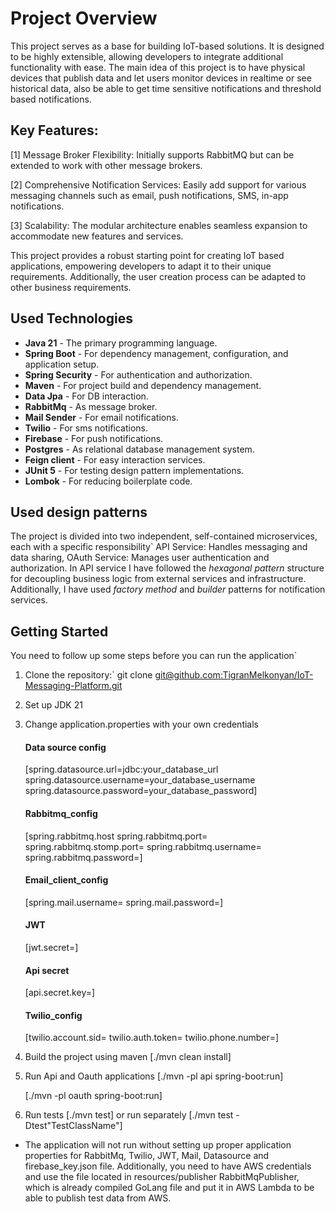 # Project Overview

This project serves as a base for building IoT-based solutions.
It is designed to be highly extensible, allowing developers to integrate additional
functionality with ease.
The main idea of this project is to have physical devices that publish data and
let users monitor devices in realtime or see historical data, also be able to get
time sensitive notifications and threshold based notifications.

## Key Features:

[1] Message Broker Flexibility:
Initially supports RabbitMQ but can be extended to work with other message brokers.

[2] Comprehensive Notification Services:
Easily add support for various messaging channels such as email, push notifications,
SMS, in-app notifications.

[3] Scalability:
The modular architecture enables seamless expansion to accommodate new features and services.

This project provides a robust starting point for creating IoT based applications, empowering
developers to adapt it to their unique requirements.
Additionally, the user creation process can be adapted to other business requirements.

## Used Technologies

- **Java 21** - The primary programming language.
- **Spring Boot** - For dependency management, configuration, and application setup.
- **Spring Security** - For authentication and authorization.
- **Maven** - For project build and dependency management.
- **Data Jpa** - For DB interaction.
- **RabbitMq** - As message broker.
- **Mail Sender** - For email notifications.
- **Twilio** - For sms notifications.
- **Firebase** - For push notifications.
- **Postgres** - As relational database management system.
- **Feign client** - For easy interaction services.
- **JUnit 5** - For testing design pattern implementations.
- **Lombok** - For reducing boilerplate code.

## Used design patterns

The project is divided into two independent, self-contained microservices, each with
a specific responsibility`
API Service: Handles messaging and data sharing,
OAuth Service: Manages user authentication and authorization.
In API service I have followed the _hexagonal pattern_ structure for decoupling business logic
from external services and infrastructure.
Additionally, I have used _factory method_ and _builder_ patterns for notification services.

## Getting Started

You need to follow up some steps before you can run the application`

1. Clone the repository:`
   git clone [git@github.com:TigranMelkonyan/IoT-Messaging-Platform.git]()

2. Set up JDK 21

3. Change application.properties with your own credentials

   #### Data source config
   [spring.datasource.url=jdbc:your_database_url
   spring.datasource.username=your_database_username
   spring.datasource.password=your_database_password]

   #### Rabbitmq_config
   [spring.rabbitmq.host
   spring.rabbitmq.port=
   spring.rabbitmq.stomp.port=
   spring.rabbitmq.username=
   spring.rabbitmq.password=]

   #### Email_client_config
   [spring.mail.username=
   spring.mail.password=]

   #### JWT
   [jwt.secret=]

   #### Api secret
   [api.secret.key=]

   #### Twilio_config
   [twilio.account.sid=
   twilio.auth.token=
   twilio.phone.number=]

4. Build the project using maven
   [./mvn clean install]

5. Run Api and Oauth applications
   [./mvn -pl api spring-boot:run]

   [./mvn -pl oauth spring-boot:run]

6. Run tests
   [./mvn test]
   or run separately
   [./mvn test -Dtest"TestClassName"]


* The application will not run without setting up proper application properties
  for RabbitMq, Twilio, JWT, Mail, Datasource and firebase_key.json file.
  Additionally, you need to have AWS credentials and use the file located in
  resources/publisher RabbitMqPublisher, which is already compiled GoLang file
  and put it in AWS Lambda to be able to publish test data from AWS.